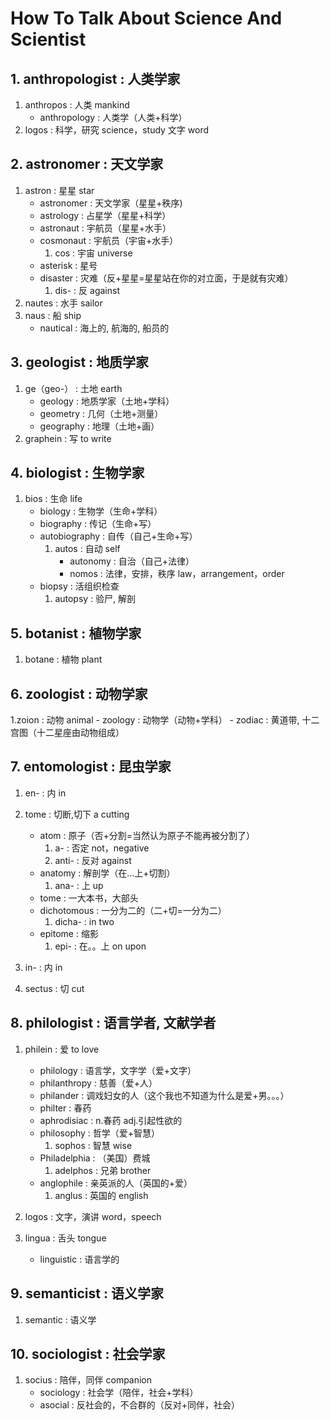 # How To Talk About Science And Scientist


## 1. anthropologist  : 人类学家

1. anthropos                      	: 人类 mankind
	- anthropology               	: 人类学（人类+科学）
2. logos                           	:	科学，研究 science，study 文字 word

## 2. astronomer      :  天文学家

1. astron                          	: 	星星 star
	- astronomer                  	:	天文学家（星星+秩序)
	- astrology                     : 	占星学（星星+科学）
	- astronaut                     :	宇航员（星星+水手）
	- cosmonaut                   	:	宇航员（宇宙+水手）
		1. cos                      :	宇宙 universe
	- asterisk                      : 	星号
	- disaster                      :	灾难（反+星星=星星站在你的对立面，于是就有灾难）
		1. dis-                  	:   反 against
2. nautes                           : 	水手 sailor
3. naus                             :	船 ship
	- nautical                      :	海上的, 航海的, 船员的

## 3. geologist      :    地质学家

1. ge（geo-）        :          土地 earth
	- geology        :         地质学家（土地+学科）
	- geometry       :         几何（土地+测量）
	- geography      :         地理（土地+画）
2. graphein          :         写 to write


## 4. biologist       :     生物学家

1. bios              		:     生命 life
	- biology        		:     生物学（生命+学科）
	- biography      		:     传记（生命+写）
	- autobiography   		:     自传（自己+生命+写）
		1. autos       		:     自动 self
			- autonomy  	:     自治（自己+法律）
			- nomos     	:     法律，安排，秩序  law，arrangement，order
	- biopsy                :      活组织检查
		1. autopsy          :		验尸, 解剖

## 5. botanist        :     植物学家

1. botane            :		植物	plant

## 6. zoologist       :     动物学家

1.zoion               :               动物 animal
	- zoology         :               动物学（动物+学科）
	- zodiac          :               黄道带, 十二宫图（十二星座由动物组成）

## 7. entomologist    :  昆虫学家

1. en-                     : 	内 in
2. tome                    :	切断,切下 a cutting
	- atom                 : 	原子（否+分割=当然认为原子不能再被分割了）
		1. a-              : 	否定 not，negative
		2. anti-           :           反对 against
	- anatomy              :	解剖学（在...上+切割）
		1. ana-            :	上 up
	- tome                 :	一大本书，大部头
	- dichotomous        	:	一分为二的（二+切=一分为二）
		1. dicha-           :	in two
	- epitome               :	缩影
		1. epi-        		:   在。。上 on upon

3. in-                      : 	内 in
4. sectus                   :	切 cut



## 8. philologist     :     语言学者, 文献学者

1. philein              :    		爱 to love
	- philology         :     		语言学，文字学（爱+文字）
	- philanthropy      :   		慈善（爱+人）
	- philander         :   		调戏妇女的人（这个我也不知道为什么是爱+男。。。）
	- philter           :       	春药
	- aphrodisiac       :   		n.春药 adj.引起性欲的
	- philosophy        :   		哲学（爱+智慧）
		1. sophos       :           智慧 wise
	- Philadelphia		: 			（美国）费城
		1. adelphos     :         	兄弟 brother
	- anglophile        :   		亲英派的人（英国的+爱）
		1. anglus       :           英国的 english


2. logos                 :   		文字，演讲 word，speech
3. lingua                :   		舌头 tongue
	- linguistic         :      	语言学的


## 9. semanticist      :  语义学家

1. semantic              :		语义学

## 10. sociologist    :   社会学家

1. socius                   :	陪伴，同伴 companion
	- sociology             : 	社会学（陪伴，社会+学科）
	- asocial               : 	反社会的，不合群的（反对+同伴，社会）








